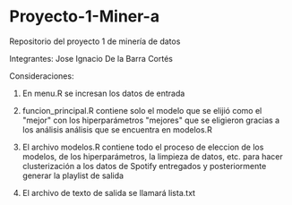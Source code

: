 # Proyecto-1-Miner-a
Repositorio del proyecto 1 de minería de datos

Integrantes:
Jose Ignacio De la Barra Cortés

Consideraciones:

1. En menu.R se incresan los datos de entrada
 
2. funcion_principal.R contiene solo el modelo que se elijió como el "mejor" con los hiperparámetros "mejores" que se eligieron gracias a los análisis análisis que se encuentra en modelos.R

3. El archivo modelos.R contiene todo el proceso de eleccion de los modelos, de los hiperparámetros, la limpieza de datos, etc. para hacer clusterización a los datos de Spotify entregados y posteriormente generar la playlist de salida

4. El archivo de texto de salida se llamará lista.txt
